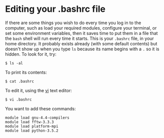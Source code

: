 # Editing your .bashrc file

If there are some things you wish to do every time you log in to
the computer, such as load your required modules, configure
your terminal, or set some environment variables, then it
saves time to put them in a file that the `bash` shell will
run every time it starts. This is your `.bashrc` file, in your home
directory. It probably exists already (with some default contents)
but doesn't show up when you type `ls` because its name begins with
a `.` so it is hidden. To look for it, try:

    $ ls -al

To print its contents:

    $ cat .bashrc

To edit it, using the [vi](https://www.cs.colostate.edu/helpdocs/vi.html) text editor:

    $ vi .bashrc

You want to add these commands:

    module load gnu-4.4-compilers
    module load fftw-3.3.3
    module load platform-mpi
    module load python-3.5.2
